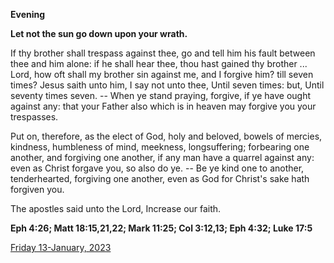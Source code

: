 **Evening**

**Let not the sun go down upon your wrath.**
 
If thy brother shall trespass against thee, go and tell him his fault between thee and him alone: if he shall hear thee, thou hast gained thy brother ... Lord, how oft shall my brother sin against me, and I forgive him? till seven times? Jesus saith unto him, I say not unto thee, Until seven times: but, Until seventy times seven. -- When ye stand praying, forgive, if ye have ought against any: that your Father also which is in heaven may forgive you your trespasses.
 
Put on, therefore, as the elect of God, holy and beloved, bowels of mercies, kindness, humbleness of mind, meekness, longsuffering; forbearing one another, and forgiving one another, if any man have a quarrel against any: even as Christ forgave you, so also do ye. -- Be ye kind one to another, tenderhearted, forgiving one another, even as God for Christ's sake hath forgiven you.
 
The apostles said unto the Lord, Increase our faith.  

**Eph 4:26; Matt 18:15,21,22; Mark 11:25; Col 3:12,13; Eph 4:32; Luke 17:5**

[Friday 13-January, 2023](https://t.me/daily_light)
